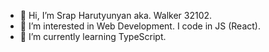 - 👋 Hi, I’m Srap Harutyunyan aka. Walker 32102.
- 👀 I’m interested in Web Development. I code in JS (React).
- 🌱 I’m currently learning TypeScript.

<!---
Walker32102/Walker32102 is a ✨ special ✨ repository because its `README.md` (this file) appears on your GitHub profile.
You can click the Preview link to take a look at your changes.
--->
